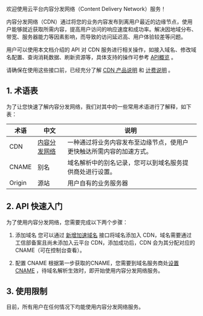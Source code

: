 欢迎使用云平台内容分发网络（Content Delivery Network）服务！

内容分发网络（CDN）通过将您的业务内容发布到离用户最近的边缘节点，使用户能够就近获取所需内容，提高用户访问的响应速度和成功率。解决因地域分布、带宽、服务器能力等因素影响，而导致的访问延迟高、用户体验较差等问题。

用户可以使用本文档介绍的 API 对 CDN 服务进行相关操作，如接入域名、修改域名配置、查询消耗数据、刷新资源等，具体支持的操作可参考 [API概览](http://tcecqpoc.fsphere.cn/doc/api/231/1723) 。 

请确保在使用这些接口前，已经充分了解 [CDN 产品说明](http://tcecqpoc.fsphere.cn/doc/product/228/2939) 和 [计费说明](http://tcecqpoc.fsphere.cn/document/product/228/2949) 。

## 1. 术语表
为了让您快速了解内容分发网络，我们对其中的一些常用术语进行了解释，如下表：

| 术语     | 中文                                       | 说明                                 |
| ------ | ---------------------------------------- | ---------------------------------- |
| CDN    | [内容分发网络](http://tcecqpoc.fsphere.cn/doc/product/228/2939) | 一种通过将业务内容发布至边缘节点，使用户更快触达所需内容的加速方式。 |
| CNAME  | 别名                                       | 域名解析中的别名记录，您可以到域名服务提供商处进行设置。       |
| Origin | 源站                                       | 用户自有的业务服务器                         |


## 2. API 快速入门

为了使用内容分发网络，您需要完成以下两个步骤：

1. 添加域名
   您可以通过 [新增加速域名](http://tcecqpoc.fsphere.cn/doc/api/231/1406) 接口将域名添加入 CDN，域名需要通过工信部备案且尚未添加入云平台 CDN，添加成功后，CDN 会为其分配对应的 CNAME（可在控制台查看）。

2. 配置 CNAME
   根据第一步获取的CNAME，您需要到域名服务商处[设置 CNAME](http://tcecqpoc.fsphere.cn/doc/product/228/3121) ，待域名解析生效时，即开始使用内容分发网络服务。

## 3. 使用限制
目前，所有用户在任何情况下均能使用内容分发网络服务。



